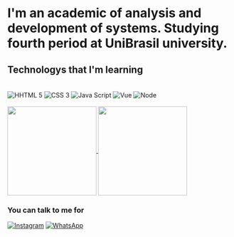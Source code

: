 # I'm an academic of analysis and development of systems. Studying fourth period at UniBrasil university.
## Technologys that I'm learning


<div style="display: inline block"><br/>
<img align="center" src="https://img.shields.io/badge/HTML5-E34F26?style=for-the-badge&logo=html5&logoColor=white" alt="HHTML 5"/>
<img align="center" src="https://img.shields.io/badge/CSS3-1572B6?style=for-the-badge&logo=css3&logoColor=white" alt="CSS 3"/> 
<img align="center" src="https://img.shields.io/badge/JavaScript-F7DF1E?style=for-the-badge&logo=javascript&logoColor=black" alt="Java Script"/>
<img align="center" src="https://img.shields.io/badge/Vue.js-35495E?style=for-the-badge&logo=vue.js&logoColor=4FC08D" alt="Vue"/>
<img align="center" src="https://img.shields.io/badge/Node.js-43853D?style=for-the-badge&logo=node.js&logoColor=white" alt="Node"/>
</div>

  <br/>

<a href="https://github.com/EuLuiz-Sousa/github-readme-stats">
  <img height=200 align="center" src="https://github-readme-stats.vercel.app/api?username=EuLuiz-Sousa" />
</a>
<a href="https://github.com/EuLuiz-Sousa/convoychat">
  <img height=200 align="center" src="https://github-readme-stats.vercel.app/api/top-langs?username=EuLuiz-Sousa&layout=compact&langs_count=8&card_width=320" />
</a>


  ### You can talk to me for 

  [![Instagram](https://img.shields.io/badge/Instagram-E4405F?style=for-the-badge&logo=instagram&logoColor=white)](https://instagram.com/eu_oluizeduardo)
  [![WhatsApp](https://img.shields.io/badge/WhatsApp-25D366?style=for-the-badge&logo=whatsapp&logoColor=white)](https://wa.me/554196037518)
  
<div style="display: inline_block"><br>

